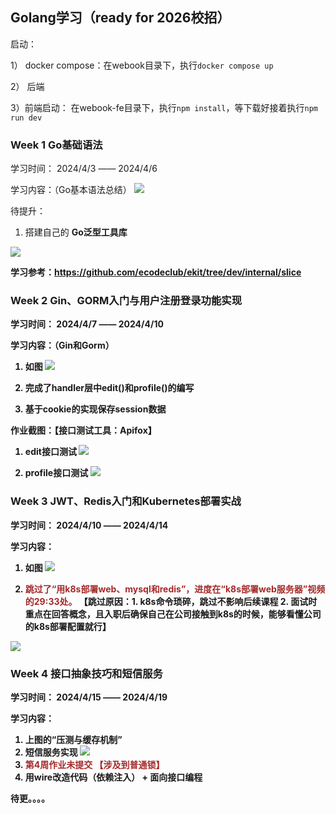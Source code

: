 ## Golang学习（ready for 2026校招）

启动：

1） docker compose：在webook目录下，执行`docker compose up`

2） 后端

 3）前端启动： 在webook-fe目录下，执行`npm install`，等下载好接着执行`npm run dev`

### Week 1 Go基础语法
学习时间： 2024/4/3 —— 2024/4/6

学习内容：（Go基本语法总结）
<img src="images/week1_syntax.png">

待提升：
1. 搭建自己的 <b>Go泛型工具库<b>
<img src="images/week1_generic_kit.png">

学习参考：https://github.com/ecodeclub/ekit/tree/dev/internal/slice

### Week 2 Gin、GORM入门与用户注册登录功能实现

学习时间： 2024/4/7 —— 2024/4/10

学习内容：（Gin和Gorm）
1. 如图
   <img src="images/week2_content.png">

2. 完成了handler层中edit()和profile()的编写
3. 基于cookie的实现保存session数据

作业截图：【接口测试工具：Apifox】

1. edit接口测试
   <img src="images/week2_edit.png">

2. profile接口测试
   <img src="images/week2_profile.png">

### Week 3 JWT、Redis入门和Kubernetes部署实战

学习时间： 2024/4/10 —— 2024/4/14

学习内容：
1. 如图
   <img src="images/week3_content.png">

2. <font color='brown'>跳过了“用k8s部署web、mysql和redis”，进度在“k8s部署web服务器”视频的29:33处。</font>
【跳过原因：1. k8s命令琐碎，跳过不影响后续课程 2. 面试时重点在回答概念，且入职后确保自己在公司接触到k8s的时候，能够看懂公司的k8s部署配置就行】

<img src="images/week3_content_k8s.png">

### Week 4 接口抽象技巧和短信服务

学习时间： 2024/4/15 —— 2024/4/19

学习内容：
1. 上图的“压测与缓存机制”
2. 短信服务实现
   <img src="images/week4_message.png">
3. <font color='brown'>第4周作业未提交 【涉及到普通锁】</font>
4. 用wire改造代码（依赖注入） + 面向接口编程

待更。。。。